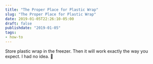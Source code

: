 ```yaml
---
title: "The Proper Place for Plastic Wrap"
slug: "The Proper Place for Plastic Wrap"
date: 2019-01-05T22:26:10-05:00
draft: false
publishdate: "2019-01-05"
tags:
- how-to
---
```


Store plastic wrap in the freezer. Then it will work exactly the way you expect. I had no idea. 🤯
